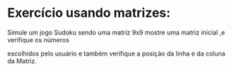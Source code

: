 # Exercício usando matrizes:
Simule um jogo Sudoku sendo uma matriz 9x9 mostre uma matriz inicial ,e verifique os números 

escolhidos pelo usuário e também verifique a posição da linha e da coluna da Matriz.
